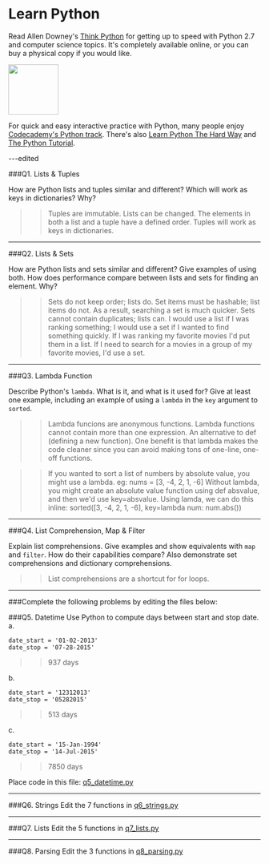 # Learn Python

Read Allen Downey's [Think Python](http://www.greenteapress.com/thinkpython/) for getting up to speed with Python 2.7 and computer science topics. It's completely available online, or you can buy a physical copy if you would like.

<a href="http://www.greenteapress.com/thinkpython/"><img src="img/think_python.png" style="width: 100px;" target="_blank"></a>

For quick and easy interactive practice with Python, many people enjoy [Codecademy's Python track](http://www.codecademy.com/en/tracks/python). There's also [Learn Python The Hard Way](http://learnpythonthehardway.org/book/) and [The Python Tutorial](https://docs.python.org/2/tutorial/).

---edited

###Q1. Lists &amp; Tuples

How are Python lists and tuples similar and different? Which will work as keys in dictionaries? Why?

>>Tuples are immutable. Lists can be changed. The elements in both a list and a tuple have a defined order.
Tuples will work as keys in dictionaries.

---

###Q2. Lists &amp; Sets

How are Python lists and sets similar and different? Give examples of using both. How does performance compare between lists and sets for finding an element. Why?

>>Sets do not keep order; lists do. Set items must be hashable; list items do not. As a result, searching a set is much quicker. Sets cannot contain duplicates; lists can. 
I would use a list if I was ranking something; I would use a set if I wanted to find something quickly. If I was ranking my favorite movies I'd put them in a list. If I need to search for a movies in a group of my favorite movies, I'd use a set.

---

###Q3. Lambda Function

Describe Python's `lambda`. What is it, and what is it used for? Give at least one example, including an example of using a `lambda` in the `key` argument to `sorted`.

>>Lambda funcions are anonymous functions. Lambda functions cannot contain  more than one expression. An alternative to def (defining a new function). One benefit is that lambda makes the code cleaner since you can avoid making tons of one-line, one-off functions.

>>If you wanted to sort a list of numbers by absolute value, you might use a lambda.
eg:
nums = [3, -4, 2, 1, -6]
Without lambda, you might create an absolute value function using def absvalue, and then we'd use key=absvalue.
Using lamda, we can do this inline:
sorted([3, -4, 2, 1, -6], key=lambda num: num.abs())

---

###Q4. List Comprehension, Map &amp; Filter

Explain list comprehensions. Give examples and show equivalents with `map` and `filter`. How do their capabilities compare? Also demonstrate set comprehensions and dictionary comprehensions.

>>List comprehensions are a shortcut for for loops.

---

###Complete the following problems by editing the files below:

###Q5. Datetime
Use Python to compute days between start and stop date.   
a.  

```
date_start = '01-02-2013'    
date_stop = '07-28-2015'
```

>>937 days

b.  
```
date_start = '12312013'  
date_stop = '05282015'  
```

>>513 days

c.  
```
date_start = '15-Jan-1994'      
date_stop = '14-Jul-2015'  
```

>>7850 days

Place code in this file: [q5_datetime.py](python/q5_datetime.py)

---

###Q6. Strings
Edit the 7 functions in [q6_strings.py](python/q6_strings.py)

---

###Q7. Lists
Edit the 5 functions in [q7_lists.py](python/q7_lists.py)

---

###Q8. Parsing
Edit the 3 functions in [q8_parsing.py](python/q8_parsing.py)





